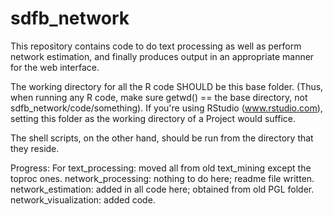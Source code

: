 sdfb_network
============

This repository contains code to do text processing as well as perform network estimation, and finally produces output in an appropriate manner for the web interface. 

The working directory for all the R code SHOULD be this base folder. (Thus, when running any R code, make sure getwd() == the base directory, not sdfb_network/code/something). If you're using RStudio (www.rstudio.com), setting this folder as the working directory of a Project would suffice. 

The shell scripts, on the other hand, should be run from the directory that they reside. 


Progress: 
For text_processing: moved all from old text_mining except the toproc ones. 
network_processing: nothing to do here; readme file written. 
network_estimation: added in all code here; obtained from old PGL folder. 
network_visualization: added code. 
